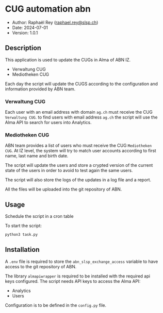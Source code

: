 # CUG automation abn
* Author: Raphaël Rey (raphael.rey@slsp.ch)
* Date: 2024-07-01
* Version: 1.0.1

## Description
This application is used to update the CUGs in Alma of ABN IZ.
* Verwaltung CUG
* Mediotheken CUG

Each day the script will update the CUGS according to
the configuration and information provided by ABN team.

### Verwaltung CUG
Each user with an email address with domain `ag.ch` must receive the CUG `Verwaltung CUG`.
to find users with email address `ag.ch` the script will use the Alma API to search for
users into Analytics.

### Mediotheken CUG
ABN team provides a list of users who must receive the CUG `Mediotheken CUG`. At IZ level,
the system will try to match user accounts according to first name, last name and birth date.

The script will update the users and store a crypted version of the current state of the users
in order to avoid to test again the same users.

The script will also store the logs of the updates in a log file and a report.

All the files will be uploaded into the git repository of ABN.

## Usage
Schedule the script in a cron table

To start the script:
```bash
python3 task.py
```

## Installation
A `.env` file is required to store the `abn_slsp_exchange_access` variable to have access to the git
repository of ABN.

The library `almapiwrapper` is required to be installed with the required api keys configured.
The script needs API keys to access the Alma API:
* Analytics
* Users

Configuration is to be defined in the `config.py` file.


